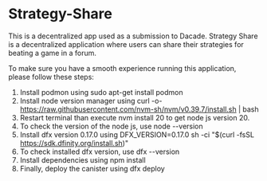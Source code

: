 # Strategy-Share
This is a decentralized app used as a submission to Dacade. Strategy Share is a decentralized application where users can share their strategies for beating a game in a forum.

To make sure you have a smooth experience running this application, please follow these steps:
1. Install podmon using sudo apt-get install podmon
2. Install node version manager using curl -o- https://raw.githubusercontent.com/nvm-sh/nvm/v0.39.7/install.sh | bash
3. Restart terminal than execute nvm install 20 to get node js version 20.
4. To check the version of the node js, use node --version
5. Install dfx version 0.17.0 using DFX_VERSION=0.17.0 sh -ci "$(curl -fsSL https://sdk.dfinity.org/install.sh)"
6. To check installed dfx version, use dfx --version
7. Install dependencies using npm install
8. Finally, deploy the canister using dfx deploy
